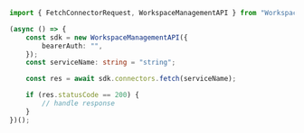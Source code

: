 <!-- Start SDK Example Usage -->


```typescript
import { FetchConnectorRequest, WorkspaceManagementAPI } from "Workspace-Management-API";

(async () => {
    const sdk = new WorkspaceManagementAPI({
        bearerAuth: "",
    });
    const serviceName: string = "string";

    const res = await sdk.connectors.fetch(serviceName);

    if (res.statusCode == 200) {
        // handle response
    }
})();

```
<!-- End SDK Example Usage -->